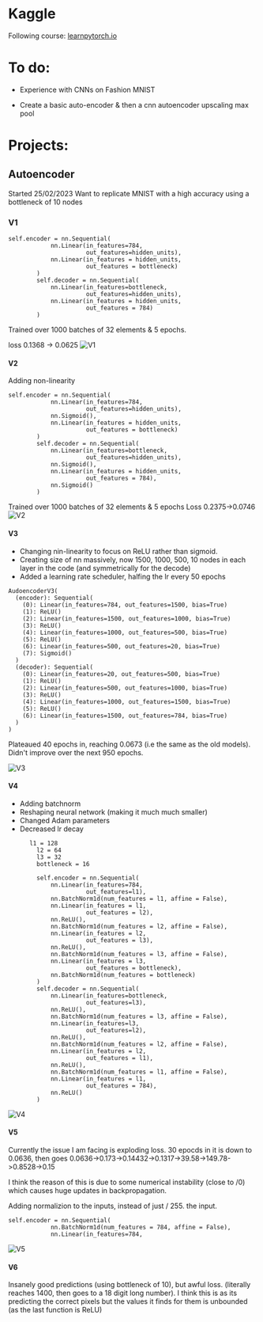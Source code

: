 # Kaggle

Following course: [learnpytorch.io](https://www.learnpytorch.io/)

# To do:

- Experience with CNNs on Fashion MNIST

- Create a basic auto-encoder & then a cnn autoencoder upscaling max pool

# Projects:

## Autoencoder
Started 25/02/2023
Want to replicate MNIST with a high accuracy using a bottleneck of 10 nodes

### V1
```
self.encoder = nn.Sequential(
            nn.Linear(in_features=784,
                      out_features=hidden_units),
            nn.Linear(in_features = hidden_units,
                      out_features = bottleneck)
        )
        self.decoder = nn.Sequential(
            nn.Linear(in_features=bottleneck,
                      out_features=hidden_units),
            nn.Linear(in_features = hidden_units,
                      out_features = 784)
        )
```
Trained over 1000 batches of 32 elements & 5 epochs.

loss 0.1368 -> 0.0625
![V1](/Images/autoencoderV1.png)

#### V2

Adding non-linearity 
```
self.encoder = nn.Sequential(
            nn.Linear(in_features=784,
                      out_features=hidden_units),
            nn.Sigmoid(),
            nn.Linear(in_features = hidden_units,
                      out_features = bottleneck)
        )
        self.decoder = nn.Sequential(
            nn.Linear(in_features=bottleneck,
                      out_features=hidden_units),
            nn.Sigmoid(),
            nn.Linear(in_features = hidden_units,
                      out_features = 784),
            nn.Sigmoid()
        )
```
Trained over 1000 batches of 32 elements & 5 epochs
Loss 0.2375->0.0746
![V2](/Images/autoencoderV2.png)

#### V3

- Changing nin-linearity to focus on ReLU rather than sigmoid.
- Creating size of nn massively, now 1500, 1000, 500, 10 nodes in each layer in the code (and symmetrically for the decode)
- Added a learning rate scheduler, halfing the lr every 50 epochs
```
AudoencoderV3(
  (encoder): Sequential(
    (0): Linear(in_features=784, out_features=1500, bias=True)
    (1): ReLU()
    (2): Linear(in_features=1500, out_features=1000, bias=True)
    (3): ReLU()
    (4): Linear(in_features=1000, out_features=500, bias=True)
    (5): ReLU()
    (6): Linear(in_features=500, out_features=20, bias=True)
    (7): Sigmoid()
  )
  (decoder): Sequential(
    (0): Linear(in_features=20, out_features=500, bias=True)
    (1): ReLU()
    (2): Linear(in_features=500, out_features=1000, bias=True)
    (3): ReLU()
    (4): Linear(in_features=1000, out_features=1500, bias=True)
    (5): ReLU()
    (6): Linear(in_features=1500, out_features=784, bias=True)
  )
)
```

Plateaued 40 epochs in, reaching 0.0673 (i.e the same as the old models).
Didn't improve over the next 950 epochs.

![V3](/Images/autoencoderV3.png)

#### V4

- Adding batchnorm
- Reshaping neural network (making it much much smaller)
- Changed Adam parameters
- Decreased lr decay

``` 
      l1 = 128
        l2 = 64
        l3 = 32
        bottleneck = 16
        
        self.encoder = nn.Sequential(
            nn.Linear(in_features=784,
                      out_features=l1),
            nn.BatchNorm1d(num_features = l1, affine = False),
            nn.Linear(in_features = l1,
                      out_features = l2),
            nn.ReLU(),
            nn.BatchNorm1d(num_features = l2, affine = False),
            nn.Linear(in_features = l2,
                      out_features = l3),
            nn.ReLU(),
            nn.BatchNorm1d(num_features = l3, affine = False),
            nn.Linear(in_features = l3,
                      out_features = bottleneck),
            nn.BatchNorm1d(num_features = bottleneck)
        )
        self.decoder = nn.Sequential(
            nn.Linear(in_features=bottleneck,
                      out_features=l3),
            nn.ReLU(),
            nn.BatchNorm1d(num_features = l3, affine = False),
            nn.Linear(in_features=l3,
                      out_features=l2),
            nn.ReLU(),
            nn.BatchNorm1d(num_features = l2, affine = False),
            nn.Linear(in_features = l2,
                      out_features = l1),
            nn.ReLU(),
            nn.BatchNorm1d(num_features = l1, affine = False),
            nn.Linear(in_features = l1,
                      out_features = 784),
            nn.ReLU()
        )
```

![V4](/Images/autoencoderV4.png)

#### V5

Currently the issue I am facing is exploding loss.
30 epocds in it is down to 0.0636, then goes
0.0636->0.173->0.14432->0.1317->39.58->149.78->0.8528->0.15

I think the reason of this is due to some numerical instability (close to /0) which causes huge updates in backpropagation.


Adding normalizion to the inputs, instead of just / 255. the input.
```
self.encoder = nn.Sequential(
            nn.BatchNorm1d(num_features = 784, affine = False),
            nn.Linear(in_features=784,
```

![V5](/Images/autoencoderV5.png)

#### V6

Insanely good predictions (using bottleneck of 10), but awful loss. (literally reaches 1400, then goes to a 18 digit long number). 
I think this is as its predicting the correct pixels but the values it finds for them is unbounded (as the last function is ReLU)
